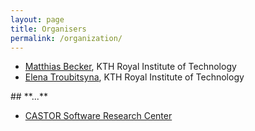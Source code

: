 ```yaml
---
layout: page
title: Organisers
permalink: /organization/
---
```

<ul>
<li><a href="https://www.kth.se/profile/mabecker">Matthias Becker</a>, KTH Royal Institute of Technology</li>
<li><a href="https://www.kth.se/profile/elenatro">Elena Troubitsyna</a>, KTH Royal Institute of Technology</li>
</ul>
## **...**
<ul>
<li><a href="https://www.castor.kth.se/">CASTOR Software Research Center</a>
</li>
</ul>
